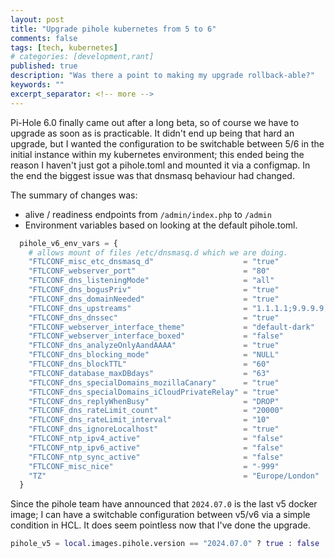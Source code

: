 ```yaml
---
layout: post
title: "Upgrade pihole kubernetes from 5 to 6"
comments: false
tags: [tech, kubernetes]
# categories: [development,rant]
published: true
description: "Was there a point to making my upgrade rollback-able?"
keywords: ""
excerpt_separator: <!-- more -->
---
```


Pi-Hole 6.0 finally came out after a long beta, so of course we have to upgrade as soon as is practicable. It didn't end up being that hard an upgrade, but I wanted the configuration to be switchable between 5/6 in the initial instance within my kubernetes environment; this ended being the reason I haven't just got a pihole.toml and mounted it via a configmap. In the end the biggest issue was that dnsmasq behaviour had changed.

<!-- more -->

The summary of changes was:

- alive / readiness endpoints from `/admin/index.php` to `/admin`
- Environment variables based on looking at the default pihole.toml.

```terraform
  pihole_v6_env_vars = {
    # allows mount of files /etc/dnsmasq.d which we are doing.
    "FTLCONF_misc_etc_dnsmasq_d"                    = "true"
    "FTLCONF_webserver_port"                        = "80"
    "FTLCONF_dns_listeningMode"                     = "all"
    "FTLCONF_dns_bogusPriv"                         = "true"
    "FTLCONF_dns_domainNeeded"                      = "true"
    "FTLCONF_dns_upstreams"                         = "1.1.1.1;9.9.9.9;76.76.2.1"
    "FTLCONF_dns_dnssec"                            = "true"
    "FTLCONF_webserver_interface_theme"             = "default-dark"
    "FTLCONF_webserver_interface_boxed"             = "false"
    "FTLCONF_dns_analyzeOnlyAandAAAA"               = "true"
    "FTLCONF_dns_blocking_mode"                     = "NULL"
    "FTLCONF_dns_blockTTL"                          = "60"
    "FTLCONF_database_maxDBdays"                    = "63"
    "FTLCONF_dns_specialDomains_mozillaCanary"      = "true"
    "FTLCONF_dns_specialDomains_iCloudPrivateRelay" = "true"
    "FTLCONF_dns_replyWhenBusy"                     = "DROP"
    "FTLCONF_dns_rateLimit_count"                   = "20000"
    "FTLCONF_dns_rateLimit_interval"                = "10"
    "FTLCONF_dns_ignoreLocalhost"                   = "true"
    "FTLCONF_ntp_ipv4_active"                       = "false"
    "FTLCONF_ntp_ipv6_active"                       = "false"
    "FTLCONF_ntp_sync_active"                       = "false"
    "FTLCONF_misc_nice"                             = "-999"
    "TZ"                                            = "Europe/London"
  }
```

Since the pihole team have announced that `2024.07.0` is the last v5 docker image; I can have a switchable configuration between v5/v6 via a simple condition in HCL. It does seem pointless now that I've done the upgrade.

```terraform
pihole_v5 = local.images.pihole.version == "2024.07.0" ? true : false
```
